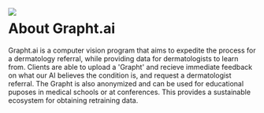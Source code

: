 <img src="https://i.imgur.com/x7GvSlt.png"
     style="float: left;" />
     
# About Grapht.ai
Grapht.ai is a computer vision program that aims to expedite the process for a dermatology referral, while providing data for dermatologists to learn from. Clients are able to upload a 'Grapht' and recieve immediate feedback on what our AI believes the condition is, and request a dermatologist referral. The Grapht is also anonymized and can be used for educational puposes in medical schools or at conferences. This provides a sustainable ecosystem for obtaining retraining data.
